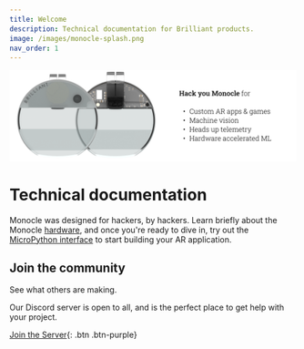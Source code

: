 ```yaml
---
title: Welcome
description: Technical documentation for Brilliant products.
image: /images/monocle-splash.png
nav_order: 1
---
```



![Brilliant Monocle use cases](/images/monocle/splash.png)

# Technical documentation

Monocle was designed for hackers, by hackers. Learn briefly about the Monocle [hardware](/monocle/monocle), and once you're ready to dive in, try out the [MicroPython interface](/micropython/micropython) to start building your AR application.

## Join the community

See what others are making.

Our Discord server is open to all, and is the perfect place to get help with your project.

[Join the Server](https://discord.com/invite/vDS9X7gdwg){: .btn .btn-purple}